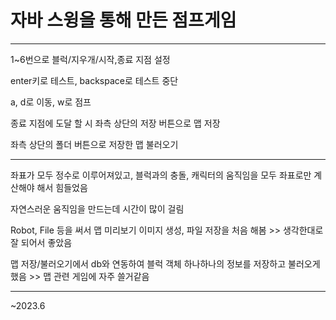 # 자바 스윙을 통해 만든 점프게임

---

1~6번으로 블럭/지우개/시작,종료 지점 설정
  
enter키로 테스트, backspace로 테스트 중단
  
a, d로 이동, w로 점프
  
종료 지점에 도달 할 시 좌측 상단의 저장 버튼으로 맵 저장
  
좌측 상단의 폴더 버튼으로 저장한 맵 불러오기

---

좌표가 모두 정수로 이루어져있고, 블럭과의 충돌, 캐릭터의 움직임을 모두 좌표로만 계산해야 해서 힘들었음

자연스러운 움직임을 만드는데 시간이 많이 걸림

Robot, File 등을 써서 맵 미리보기 이미지 생성, 파일 저장을 처음 해봄 >> 생각한대로 잘 되어서 좋았음

맵 저장/불러오기에서 db와 연동하여 블럭 객체 하나하나의 정보를 저장하고 불러오게 했음 >> 맵 관련 게임에 자주 쓸거같음

---
  ~2023.6
